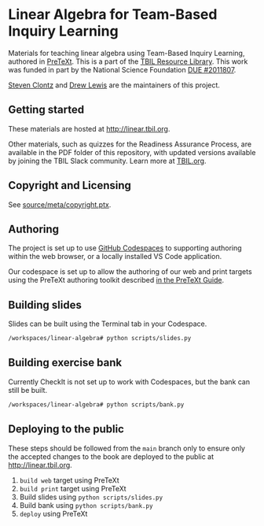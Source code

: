 # Linear Algebra for Team-Based Inquiry Learning

Materials for teaching linear algebra using
Team-Based Inquiry Learning, authored in
[PreTeXt](https://pretextbook.org/). This is a part of the
[TBIL Resource Library](http://library.tbil.org). This work was
funded in part by the National Science Foundation
[DUE #2011807](https://nsf.gov/awardsearch/showAward?AWD_ID=2011807).

[Steven Clontz](https://clontz.org) and
[Drew Lewis](http://drew-lewis.com) are the maintainers
of this project.

## Getting started

These materials are hosted at
<http://linear.tbil.org>.

Other materials, such as quizzes for the Readiness Assurance Process,
are available in the PDF folder of this repository, with updated versions
available by joining the TBIL Slack community. Learn more at
[TBIL.org](http://tbil.org).

## Copyright and Licensing

See [source/meta/copyright.ptx](source/meta/copyright.ptx).

## Authoring

The project is set up to use [GitHub Codespaces](https://github.com/features/codespaces)
to supporting authoring within the web browser, or a locally installed VS Code application.

Our codespace is set up to allow the authoring of our web and print targets using
the PreTeXt authoring toolkit described
[in the PreTeXt Guide](https://pretextbook.org/doc/guide/html/tutorial-github.html).

## Building slides

Slides can be built using the Terminal tab in your Codespace.

```bash
/workspaces/linear-algebra# python scripts/slides.py
```

## Building exercise bank

Currently CheckIt is not set up to work with Codespaces, but the bank can still be
built.

```bash
/workspaces/linear-algebra# python scripts/bank.py
```

## Deploying to the public

These steps should be followed from the `main` branch only to ensure
only the accepted changes to the book are deployed to the public
at <http://linear.tbil.org>.

1. `build web` target using PreTeXt
2. `build print` target using PreTeXt 
3. Build slides using `python scripts/slides.py`
4. Build bank using `python scripts/bank.py`
5. `deploy` using PreTeXt
